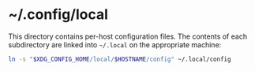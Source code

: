 # ~/.config/local

This directory contains per-host configuration files. The contents of each
subdirectory are linked into `~/.local` on the appropriate machine:

```bash
ln -s "$XDG_CONFIG_HOME/local/$HOSTNAME/config" ~/.local/config
```
